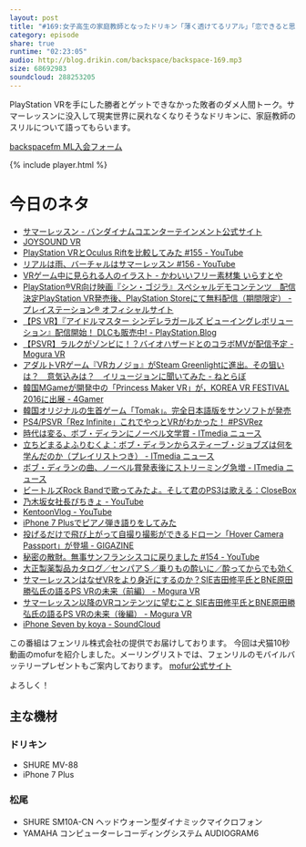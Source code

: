 ```yaml
---
layout: post
title: "#169:女子高生の家庭教師となったドリキン「薄く透けてるリアル」「恋できると思う」"
category: episode
share: true
runtime: "02:23:05"
audio: http://blog.drikin.com/backspace/backspace-169.mp3
size: 68692983
soundcloud: 288253205
---
```


PlayStation VRを手にした勝者とゲットできなかった敗者のダメ人間トーク。サマーレッスンに没入して現実世界に戻れなくなりそうなドリキンに、家庭教師のスリルについて語ってもらいます。

[backspacefm ML入会フォーム](http://backspace.us11.list-manage.com/subscribe?u=09c933bd3997c1d16dbed156a&id=84b6529b91)

{% include player.html %}

# 今日のネタ

* [サマーレッスン - バンダイナムコエンターテインメント公式サイト](http://summer-lesson.bn-ent.net/)
* [JOYSOUND VR](http://living.joysound.com/psvr/)
* [PlayStation VRとOculus Riftを比較してみた #155 - YouTube](https://www.youtube.com/watch?v=GEM05qJS-0Q&feature=youtu.be)
* [リアルは雨、バーチャルはサマーレッスン #156 - YouTube](https://www.youtube.com/watch?v=JXDg085YpVo&feature=youtu.be)
* [VRゲーム中に見られる人のイラスト - かわいいフリー素材集 いらすとや](http://www.irasutoya.com/2016/07/vr.html)
* [PlayStation®VR向け映画『シン・ゴジラ』スペシャルデモコンテンツ　配信決定PlayStation VR発売後、PlayStation Storeにて無料配信（期間限定） - プレイステーション® オフィシャルサイト](http://www.jp.playstation.com/info/release/nr-20160614-sg-psvr.html)
* [【PS VR】『アイドルマスター シンデレラガールズ ビューイングレボリューション』配信開始！ DLCも販売中! - PlayStation.Blog](https://www.jp.playstation.com/blog/detail/3853/20161013-imasvr.html)
* [【PSVR】ラルクがゾンビに！？バイオハザードとのコラボMVが配信予定 - Mogura VR ](http://www.moguravr.com/psvr-pressconf-larc-mv/)
* [アダルトVRゲーム『VRカノジョ』がSteam Greenlightに進出。その狙いは？　意気込みは？　イリュージョンに聞いてみた - ねとらぼ](http://nlab.itmedia.co.jp/nl/articles/1610/15/news041.html)
* [韓国MGameが開発中の「Princess Maker VR」が，KOREA VR FESTIVAL 2016に出展 - 4Gamer](http://www.4gamer.net/games/359/G035947/20161011002/)
* [韓国オリジナルの生首ゲーム「Tomak」。完全日本語版をサンソフトが発売](http://game.watch.impress.co.jp/docs/20011218/tomak.htm)
* [PS4/PSVR「Rez Infinite」これでやっとVRがわかった！ #PSVRez](https://mitaimon.com/ps4-psvr-rez-infinite-%E3%81%93%E3%82%8C%E3%81%A7%E3%82%84%E3%81%A3%E3%81%A8vr%E3%81%8C%E3%82%8F%E3%81%8B%E3%81%A3%E3%81%9F-psvrez-4422c51e4e75#.35fymjucl)
* [時代は変る、ボブ・ディランにノーベル文学賞 - ITmedia ニュース](http://www.itmedia.co.jp/news/articles/1610/13/news130.html)
* [立ちどまるよふりむくよ：ボブ・ディランからスティーブ・ジョブズは何を学んだのか（プレイリストつき）  - ITmedia ニュース](http://www.itmedia.co.jp/news/articles/1610/15/news031.html)
* [ボブ・ディランの曲、ノーベル賞発表後にストリーミング急増 - ITmedia ニュース](http://www.itmedia.co.jp/news/articles/1610/16/news018.html)
* [ビートルズRock Bandで歌ってみたよ。そして君のPS3は歌える：CloseBox](http://blogs.itmedia.co.jp/closebox/2009/09/rock-bandps3-40.html)
* [乃木坂女社長ぴちきょ - YouTube](https://www.youtube.com/channel/UC1C6TfinlMkR01AX4dG8QdA)
* [KentoonVlog - YouTube](https://www.youtube.com/channel/UCljLegRnHaPw9z7fFQYLeeQ)
* [iPhone 7 Plusでピアノ弾き語りをしてみた](https://blog.backspace.fm/iphone-7-plus%E3%81%A7%E3%83%94%E3%82%A2%E3%83%8E%E5%BC%BE%E3%81%8D%E8%AA%9E%E3%82%8A%E3%82%92%E3%81%97%E3%81%A6%E3%81%BF%E3%81%9F-6c8301f0f1c1#.8p73xwpbk)
* [投げるだけで飛び上がって自撮り撮影ができるドローン「Hover Camera Passport」が登場 - GIGAZINE](http://gigazine.net/news/20161014-hover-camera/)
* [秘密の散財。無事サンフランシスコに戻りました #154 - YouTube](https://www.youtube.com/watch?v=-tMAqYTLd-c&feature=youtu.be)
* [大正製薬製品カタログ／センパアＳ／乗りもの酔いに／酔ってからでも効く](http://www.catalog-taisho.com/02881.php)
* [サマーレッスンはなぜVRをより身近にするのか？SIE吉田修平氏とBNE原田勝弘氏の語るPS VRの未来（前編） - Mogura VR](http://www.moguravr.com/psvr-interview-1/)
* [サマーレッスン以降のVRコンテンツに望むこと SIE吉田修平氏とBNE原田勝弘氏の語るPS VRの未来（後編） - Mogura VR](http://www.moguravr.com/psvr-interview-2/)
* [iPhone Seven by koya - SoundCloud](https://soundcloud.com/koya/iphone-seven)


この番組はフェンリル株式会社の提供でお届けしております。
今回は犬猫10秒動画のmofurを紹介しました。メーリングリストでは、フェンリルのモバイルバッテリープレゼントもご案内しております。
[mofur公式サイト](https://mofur.tv/)

よろしく！


## 主な機材

### ドリキン

* SHURE MV-88
* iPhone 7 Plus

### 松尾

* SHURE  SM10A-CN ヘッドウォーン型ダイナミックマイクロフォン
* YAMAHA コンピューターレコーディングシステム AUDIOGRAM6

